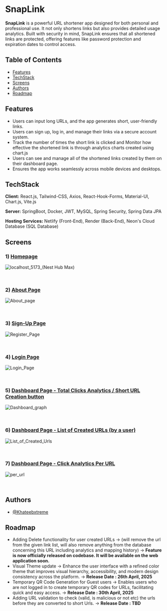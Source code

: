 # SnapLink

**SnapLink** is a powerful URL shortener app designed for both personal and professional use. It not only shortens links but also provides detailed usage analytics. Built with security in mind, SnapLink ensures that all shortened links are protected, offering features like password protection and expiration dates to control access.

## Table of Contents

- [Features](#features)
- [TechStack](#techstack)
- [Screens](#screens)
- [Authors](#authors)
- [Roadmap](#roadmap)

## Features

- Users can input long URLs, and the app generates short, user-friendly links.
- Users can sign up, log in, and manage their links via a secure account system.
- Track the number of times the short link is clicked and Monitor how effective the shortened link is through analytics charts created using chart.js
- Users can see and manage all of the shortened links created by them on their dashboard page.
- Ensures the app works seamlessly across mobile devices and desktops.

## TechStack

**Client:** React.js, Tailwind-CSS, Axios, React-Hook-Forms, Material-UI, Chart.js, Vite.js

**Server:** SpringBoot, Docker, JWT, MySQL, Spring Security, Spring Data JPA

**Hosting Services:** Netlify (Front-End), Render (Back-End), Neon's Cloud Database (SQL Database)

## Screens

### 1) <ins>Homepage</ins>

![localhost_5173_(Nest Hub Max)](https://github.com/user-attachments/assets/aaf1be57-361a-4676-8bbb-b4a4d7215aeb)

&nbsp;

### 2) <ins>About Page</ins>

![About_page](https://github.com/user-attachments/assets/7a53f5bf-1233-4484-891c-c2a065ecc2d4)

&nbsp;

### 3) <ins>Sign-Up Page</ins>

![Register_Page](https://github.com/user-attachments/assets/7ed33d5a-396e-48af-921f-c60c11f0cae9)

&nbsp;

### 4) <ins>Login Page</ins>

![Login_Page](https://github.com/user-attachments/assets/ab9fbef0-5ce0-4fd3-9ba0-ef90c424d765)

&nbsp;

### 5) <ins>Dashboard Page - Total Clicks Analytics / Short URL Creation button</ins>

![Dashboard_graph](https://github.com/user-attachments/assets/ee31b686-8a31-4715-9b25-46df9d5ee5b2)

&nbsp;

### 6) <ins>Dashboard Page - List of Created URLs (by a user)</ins>

![List_of_Created_Urls](https://github.com/user-attachments/assets/79a243d7-65c8-412a-8cfe-cc2f88989eca)

&nbsp;

### 7) <ins>Dashboard Page - Click Analytics Per URL</ins>

![per_url](https://github.com/user-attachments/assets/e664c9de-cfbc-4a26-9658-d54d4c128bf6)

&nbsp;


## Authors

- [@Khateebxtreme](https://github.com/Khateebxtreme)

## Roadmap

- Adding Delete functionality for user created URLs -> (will remove the url from the given link list, will also remove anything from the database concerning this URL including analytics and mapping history) -> <b>Feature is now officially released on codebase. It will be available on the web application soon.</b>
- Visual Theme update  -> Enhance the user interface with a refined color theme that improves visual hierarchy, accessibility, and modern design consistency across the platform. -> <b>Release Date : 26th April, 2025</b>
- Temporary QR Code Generation for Guest users -> Enables users who are not logged in to create temporary QR codes for URLs, facilitating quick and easy access. -> <b>Release Date : 30th April, 2025</b>
- Adding URL validation to check (valid, is malicious or not etc) the urls before they are converted to short Urls. -> <b>Release Date : TBD</b>

